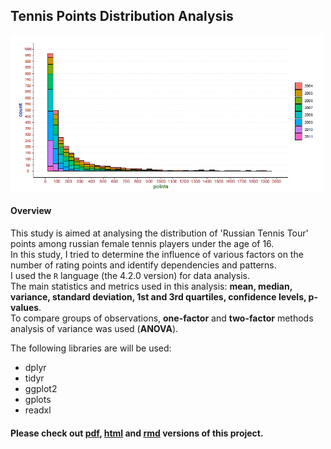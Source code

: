 ## Tennis Points Distribution Analysis

<img src='rtt.png' height=250>

#### Overview
This study is aimed at analysing the distribution of 'Russian Tennis Tour' points among russian female tennis players under the age of 16.<br>
In this study, I tried to determine the influence of various factors on the number of rating points and identify dependencies and patterns.<br>
I used the `R` language (the 4.2.0 version) for data analysis. <br>
The main statistics and metrics used in this analysis: __mean, median, variance, standard deviation, 1st and 3rd quartiles, confidence levels, p-values__. <br>
To compare groups of observations, __one-factor__ and __two-factor__ methods analysis of variance was used (__ANOVA__).

The following libraries are will be used:
- dplyr
- tidyr
- ggplot2
- gplots
- readxl
 
 #### Please check out [pdf](RTT_project.pdf), [html](RTT_project.html) and [rmd](RTT_project.Rmd) versions of this project.
